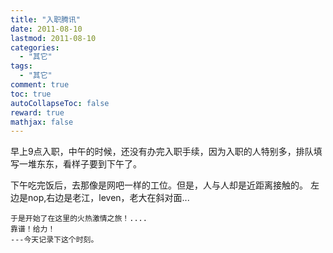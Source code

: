 ```yaml
---
title: "入职腾讯"
date: 2011-08-10
lastmod: 2011-08-10
categories:
  - "其它"
tags:
  - "其它"
comment: true
toc: true
autoCollapseToc: false
reward: true
mathjax: false
---
```

早上9点入职，中午的时候，还没有办完入职手续，因为入职的人特别多，排队填写一堆东东，看样子要到下午了。

   下午吃完饭后，去那像是网吧一样的工位。但是，人与人却是近距离接触的。
   左边是nop,右边是老江，leven，老大在斜对面...
           
    于是开始了在这里的火热激情之旅！....
    靠谱！给力！
    ---今天记录下这个时刻。
